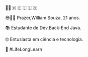 🤘🏻 🇭 🇪 🇱 🇱 🇴

😎🤏🏻 Prazer,William Souza, 21 anos.

📚 Estudante de Dev.Back-End Java.

🤓 Entusiasta em ciência e tecnologia.

🌱 #LifeLongLearn
